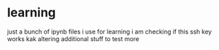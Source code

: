 # learning
just a bunch of ipynb files i use for learning
i am checking if this ssh key works kak
altering additional stuff to test more